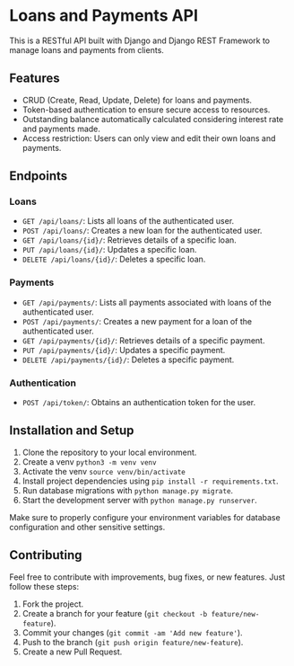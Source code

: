 # Loans and Payments API

This is a RESTful API built with Django and Django REST Framework to manage loans and payments from clients.

## Features

- CRUD (Create, Read, Update, Delete) for loans and payments.
- Token-based authentication to ensure secure access to resources.
- Outstanding balance automatically calculated considering interest rate and payments made.
- Access restriction: Users can only view and edit their own loans and payments.

## Endpoints

### Loans

- `GET /api/loans/`: Lists all loans of the authenticated user.
- `POST /api/loans/`: Creates a new loan for the authenticated user.
- `GET /api/loans/{id}/`: Retrieves details of a specific loan.
- `PUT /api/loans/{id}/`: Updates a specific loan.
- `DELETE /api/loans/{id}/`: Deletes a specific loan.

### Payments

- `GET /api/payments/`: Lists all payments associated with loans of the authenticated user.
- `POST /api/payments/`: Creates a new payment for a loan of the authenticated user.
- `GET /api/payments/{id}/`: Retrieves details of a specific payment.
- `PUT /api/payments/{id}/`: Updates a specific payment.
- `DELETE /api/payments/{id}/`: Deletes a specific payment.

### Authentication

- `POST /api/token/`: Obtains an authentication token for the user.

## Installation and Setup

1. Clone the repository to your local environment.
2. Create a venv `python3 -m venv venv`
3. Activate the venv `source venv/bin/activate`
4. Install project dependencies using `pip install -r requirements.txt`.
5. Run database migrations with `python manage.py migrate`.
6. Start the development server with `python manage.py runserver`.

Make sure to properly configure your environment variables for database configuration and other sensitive settings.

## Contributing

Feel free to contribute with improvements, bug fixes, or new features. Just follow these steps:

1. Fork the project.
2. Create a branch for your feature (`git checkout -b feature/new-feature`).
3. Commit your changes (`git commit -am 'Add new feature'`).
4. Push to the branch (`git push origin feature/new-feature`).
5. Create a new Pull Request.